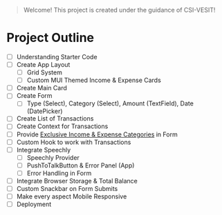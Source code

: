 > Welcome! This project is created under the guidance of CSI-VESIT!

# Project Outline

- [ ] Understanding Starter Code
- [ ] Create App Layout
  - [ ] Grid System
  - [ ] Custom MUI Themed Income & Expense Cards
- [ ] Create Main Card
- [ ] Create Form
  - [ ] Type (Select), Category (Select), Amount (TextField), Date (DatePicker)
- [ ] Create List of Transactions
- [ ] Create Context for Transactions
- [ ] Provide [Exclusive Income & Expense Categories](https://codeshare.io/X8vj8l) in Form
- [ ] Custom Hook to work with Transactions
- [ ] Integrate Speechly
  - [ ] Speechly Provider
  - [ ] PushToTalkButton & Error Panel (App)
  - [ ] Error Handling in Form
- [ ] Integrate Browser Storage & Total Balance
- [ ] Custom Snackbar on Form Submits
- [ ] Make every aspect Mobile Responsive
- [ ] Deployment
